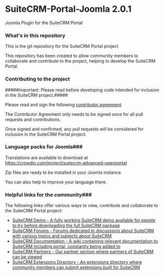 # SuiteCRM-Portal-Joomla 2.0.1
Joomla Plugin for the SuiteCRM Portal


### What's in this repository ###

This is the git repository for the SuiteCRM Portal project 

This repository has been created to allow community members to collaborate and contribute to the project, helping to develop the SuiteCRM Portal.

### Contributing to the project ###

#####Important: Please read before developing code intended for inclusion in the SuiteCRM project.#####

Please read and sign the following [contributor agreement][cont_agrmt]

[cont_agrmt]: https://www.clahub.com/agreements/salesagility/SuiteCRM

The Contributor Agreement only needs to be signed once for all pull requests and contributions. 

Once signed and confirmed, any pull requests will be considered for inclusion in the SuiteCRM Portal project.

### Language packs for Joomla###

Translations are available to download at https://crowdin.com/project/suitecrm-advanced-openportal

Zip files are ready to be installed in your Joomla instance.

You can also help to improve your language there.


### Helpful links for the community###

The following links offer various ways to view, contribute and collaborate to the SuiteCRM Portal project:


+ [SuiteCRM Demo - A fully working SuiteCRM demo available for people to try before downloading the full SuiteCRM package][suitecrm_demo]
+ [SuiteCRM Forums - Forums dedicated to discussions about SuiteCRM with various topics and subjects about SuiteCRM][suitecrm_forums]
+ [SuiteCRM Documentation - A wiki containing relevant documentation to SuiteCRM including portal, constantly being added to][suitecrm_portal_docs]
+ [SuiteCRM Partners - Our partner section where partners of SuiteCRM can be viewed][suitecrm_partners]
+ [SuiteCRM Extensions Directory - An extensions directory where community members can submit extensions built for SuiteCRM][suitecrm_ext]

[suitecrm_demo]: https://suitecrm.com/demo
[suitecrm_forums]: https://suitecrm.com/forum/index
[suitecrm_Portal_docs]: https://suitecrm.com/wiki/index.php/Userguide#Advanced_Open_Cases_with_Portal
[suitecrm_partners]: https://suitecrm.com/community/partners
[suitecrm_ext]: https://store.suitecrm.com/
